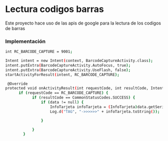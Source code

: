 # Lectura codigos barras
Este proyecto hace uso de las apis de google para la lectura de los codigos de barras

### Implementación
```sh
int RC_BARCODE_CAPTURE = 9001;

Intent intent = new Intent(context, BarcodeCaptureActivity.class);
intent.putExtra(BarcodeCaptureActivity.AutoFocus, true);
intent.putExtra(BarcodeCaptureActivity.UseFlash, false);
startActivityForResult(intent, RC_BARCODE_CAPTURE);
```

```sh
 @Override
protected void onActivityResult(int requestCode, int resultCode, Intent data) {
      if (requestCode == RC_BARCODE_CAPTURE) {
            if (resultCode == CommonStatusCodes.SUCCESS) {
                if (data != null) {
                    InfoTarjeta infoTarjeta = (InfoTarjeta)data.getSerializableExtra(BarcodeCaptureActivity.BarcodeObject);
                    Log.d("TAG", "->>>>>>" + infoTarjeta.toString());

                }

            }
        }
```